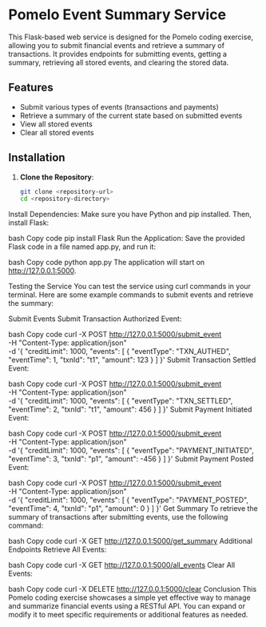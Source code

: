# Pomelo Event Summary Service

This Flask-based web service is designed for the Pomelo coding exercise, allowing you to submit financial events and retrieve a summary of transactions. It provides endpoints for submitting events, getting a summary, retrieving all stored events, and clearing the stored data.

## Features

- Submit various types of events (transactions and payments)
- Retrieve a summary of the current state based on submitted events
- View all stored events
- Clear all stored events

## Installation

1. **Clone the Repository**:
   ```bash
   git clone <repository-url>
   cd <repository-directory>
Install Dependencies: Make sure you have Python and pip installed. Then, install Flask:

bash
Copy code
pip install Flask
Run the Application: Save the provided Flask code in a file named app.py, and run it:

bash
Copy code
python app.py
The application will start on http://127.0.0.1:5000.

Testing the Service
You can test the service using curl commands in your terminal. Here are some example commands to submit events and retrieve the summary:

Submit Events
Submit Transaction Authorized Event:

bash
Copy code
curl -X POST http://127.0.0.1:5000/submit_event \
-H "Content-Type: application/json" \
-d '{
  "creditLimit": 1000,
  "events": [
    {
      "eventType": "TXN_AUTHED",
      "eventTime": 1,
      "txnId": "t1",
      "amount": 123
    }
  ]
}'
Submit Transaction Settled Event:

bash
Copy code
curl -X POST http://127.0.0.1:5000/submit_event \
-H "Content-Type: application/json" \
-d '{
  "creditLimit": 1000,
  "events": [
    {
      "eventType": "TXN_SETTLED",
      "eventTime": 2,
      "txnId": "t1",
      "amount": 456
    }
  ]
}'
Submit Payment Initiated Event:

bash
Copy code
curl -X POST http://127.0.0.1:5000/submit_event \
-H "Content-Type: application/json" \
-d '{
  "creditLimit": 1000,
  "events": [
    {
      "eventType": "PAYMENT_INITIATED",
      "eventTime": 3,
      "txnId": "p1",
      "amount": -456
    }
  ]
}'
Submit Payment Posted Event:

bash
Copy code
curl -X POST http://127.0.0.1:5000/submit_event \
-H "Content-Type: application/json" \
-d '{
  "creditLimit": 1000,
  "events": [
    {
      "eventType": "PAYMENT_POSTED",
      "eventTime": 4,
      "txnId": "p1",
      "amount": 0
    }
  ]
}'
Get Summary
To retrieve the summary of transactions after submitting events, use the following command:

bash
Copy code
curl -X GET http://127.0.0.1:5000/get_summary
Additional Endpoints
Retrieve All Events:

bash
Copy code
curl -X GET http://127.0.0.1:5000/all_events
Clear All Events:

bash
Copy code
curl -X DELETE http://127.0.0.1:5000/clear
Conclusion
This Pomelo coding exercise showcases a simple yet effective way to manage and summarize financial events using a RESTful API. You can expand or modify it to meet specific requirements or additional features as needed.
